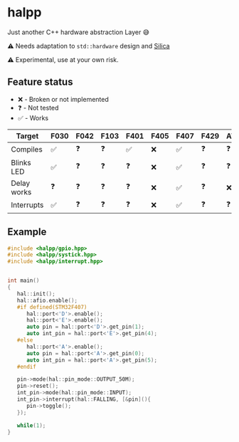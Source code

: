 halpp
==

Just another C++ hardware abstraction Layer :sweat_smile:

:warning: Needs adaptation to `std::hardware` design and [Silica](https://github.com/E63T/silica) 

:warning: Experimental, use at your own risk.

Feature status
--

* :x: - Broken or not implemented
* :question: - Not tested
* :white_check_mark: - Works

| Target    | F030             | F042     | F103     | F401             | F405 | F407             |   F429   | ATmega328p |
|-----------|------------------|----------|----------|------------------|------|------------------|----------|------------|
|Compiles   |:white_check_mark:|:question:|:question:|:white_check_mark:| :x:  |:white_check_mark:|:question:| :question: |
|Blinks LED |:white_check_mark:|:question:|:question:|:question:        | :x:  |:white_check_mark:|:question:| :question: |
|Delay works|:question:        |:question:|:question:|:question:        | :x:  |:white_check_mark:|:question:| :x:        |
|Interrupts |:white_check_mark:|:question:|:question:|:question:        | :x:  |:white_check_mark:|:question:| :question: |

Example
--

```cpp
#include <halpp/gpio.hpp>
#include <halpp/systick.hpp>
#include <halpp/interrupt.hpp>


int main()
{
   hal::init();
   hal::afio.enable();
   #if defined(STM32F407)
      hal::port<'D'>.enable();
      hal::port<'E'>.enable();
      auto pin = hal::port<'D'>.get_pin(1);
      auto int_pin = hal::port<'E'>.get_pin(4);
   #else
      hal::port<'A'>.enable();
      auto pin = hal::port<'A'>.get_pin(0);
      auto int_pin = hal::port<'A'>.get_pin(5);
   #endif

   pin->mode(hal::pin_mode::OUTPUT_50M);
   pin->reset();
   int_pin->mode(hal::pin_mode::INPUT);
   int_pin->interrupt(hal::FALLING, [&pin](){
      pin->toggle();
   });

   while(1);
}
```
